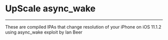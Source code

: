 # UpScale async_wake
---
These are compiled IPAs that change resolution of your iPhone on iOS 11.1.2 using async_wake exploit by Ian Beer
